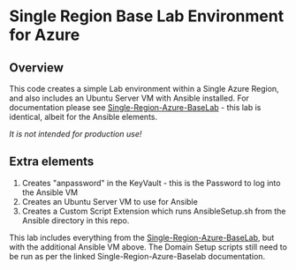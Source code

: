 # Single Region Base Lab Environment for Azure

## Overview
This code creates a simple Lab environment within a Single Azure Region, and also includes an Ubuntu Server VM with Ansible installed. For documentation please see [Single-Region-Azure-BaseLab](..//Single-Region-Azure-BaseLab) - this lab is identical, albeit for the Ansible elements. 

*It is not intended for production use!*

## Extra elements

1. Creates "anpassword" in the KeyVault - this is the Password to log into the Ansible VM
2. Creates an Ubuntu Server VM to use for Ansible
3. Creates a Custom Script Extension which runs AnsibleSetup.sh from the Ansible directory in this repo. 

This lab includes everything from the [Single-Region-Azure-BaseLab](..//Single-Region-Azure-BaseLab), but with the additional Ansible VM above. The Domain Setup scripts still need to be run as per the linked Single-Region-Azure-Baselab documentation. 